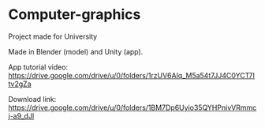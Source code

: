 # Computer-graphics
Project made for University

Made in Blender (model) and Unity (app).

App tutorial video: https://drive.google.com/drive/u/0/folders/1rzUV6AIq_M5a54t7JJ4C0YCT7Itv2gZa

Download link: https://drive.google.com/drive/u/0/folders/1BM7Dp6Uyio35QYHPnivVRmmcj-a9_dJl


